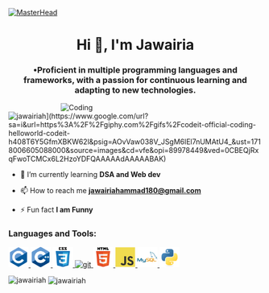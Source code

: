 [![MasterHead](https://firebasestorage.googleapis.com/v0/b/flexi-coding.appspot.com/o/dempgi7-520f8d5f-63d4-4453-8822-dbc149ae27f8.gif?alt=media&token=91c0c7b2-93c3-4029-b011-1a8703c5730d)](https://rishavchanda.io)
<h1 align="center">Hi 👋, I'm Jawairia</h1>
<h3 align="center">•Proficient in multiple programming languages and frameworks, with a passion for continuous learning and adapting to new technologies.</h3>
<img align="right" alt="Coding" width="400" src="[[https://www.pinterest.com/pin/hello-dribbble-by-chlo-chassany--717268678168057748/](https://www.google.com/url?sa=i&url=https%3A%2F%2Ftenor.com%2Fview%2Fcoding-gif-4706460855862906629&psig=AOvVaw038V_JSgM6lEl7nUMAtU4_&ust=1718006605088000&source=images&cd=vfe&opi=89978449&ved=0CBEQjRxqFwoTCMCx6L2HzoYDFQAAAAAdAAAAABAE)">

<p align="left"> <img src="https://komarev.com/ghpvc/?username=jawairiah&label=Profile%20views&color=0e75b6&style=flat" alt="jawairiah](https://www.google.com/url?sa=i&url=https%3A%2F%2Fgiphy.com%2Fgifs%2Fcodeit-official-coding-helloworld-codeit-h408T6Y5GfmXBKW62l&psig=AOvVaw038V_JSgM6lEl7nUMAtU4_&ust=1718006605088000&source=images&cd=vfe&opi=89978449&ved=0CBEQjRxqFwoTCMCx6L2HzoYDFQAAAAAdAAAAABAK)" /> </p>


- 🌱 I’m currently learning **DSA and Web dev**

- 📫 How to reach me **jawairiahammad180@gmail.com**

- ⚡ Fun fact **I am Funny**


<h3 align="left">Languages and Tools:</h3>
<p align="left"> <a href="https://www.cprogramming.com/" target="_blank" rel="noreferrer"> <img src="https://raw.githubusercontent.com/devicons/devicon/master/icons/c/c-original.svg" alt="c" width="40" height="40"/> </a> <a href="https://www.w3schools.com/cpp/" target="_blank" rel="noreferrer"> <img src="https://raw.githubusercontent.com/devicons/devicon/master/icons/cplusplus/cplusplus-original.svg" alt="cplusplus" width="40" height="40"/> </a> <a href="https://www.w3schools.com/css/" target="_blank" rel="noreferrer"> <img src="https://raw.githubusercontent.com/devicons/devicon/master/icons/css3/css3-original-wordmark.svg" alt="css3" width="40" height="40"/> </a> <a href="https://git-scm.com/" target="_blank" rel="noreferrer"> <img src="https://www.vectorlogo.zone/logos/git-scm/git-scm-icon.svg" alt="git" width="40" height="40"/> </a> <a href="https://www.w3.org/html/" target="_blank" rel="noreferrer"> <img src="https://raw.githubusercontent.com/devicons/devicon/master/icons/html5/html5-original-wordmark.svg" alt="html5" width="40" height="40"/> </a> <a href="https://developer.mozilla.org/en-US/docs/Web/JavaScript" target="_blank" rel="noreferrer"> <img src="https://raw.githubusercontent.com/devicons/devicon/master/icons/javascript/javascript-original.svg" alt="javascript" width="40" height="40"/> </a> <a href="https://www.mysql.com/" target="_blank" rel="noreferrer"> <img src="https://raw.githubusercontent.com/devicons/devicon/master/icons/mysql/mysql-original-wordmark.svg" alt="mysql" width="40" height="40"/> </a> <a href="https://www.python.org" target="_blank" rel="noreferrer"> <img src="https://raw.githubusercontent.com/devicons/devicon/master/icons/python/python-original.svg" alt="python" width="40" height="40"/> </a> </p>

<p><img align="left" src="https://github-readme-stats.vercel.app/api/top-langs?username=jawairiah&show_icons=true&locale=en&layout=compact" alt="jawairiah" /></p>

<p>&nbsp;<img align="center" src="https://github-readme-stats.vercel.app/api?username=jawairiah&show_icons=true&locale=en" alt="jawairiah" /></p>
